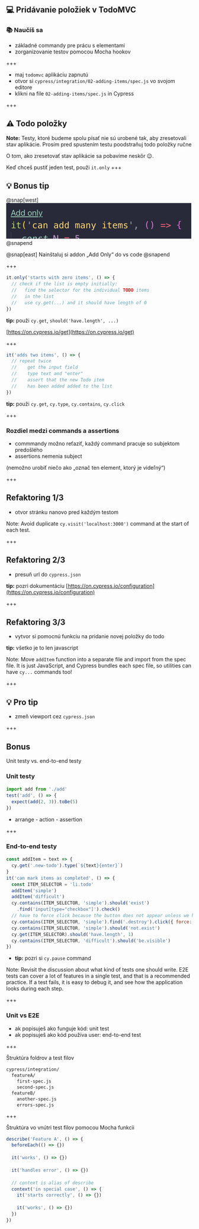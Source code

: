 ## 💻 Pridávanie položiek v TodoMVC

### 📚 Naučíš sa

- základné commandy pre prácu s elementami
- zorganizovanie testov pomocou Mocha hookov

+++

- maj `todomvc` aplikáciu zapnutú
- otvor si `cypress/integration/02-adding-items/spec.js` vo svojom editore
- klikni na file `02-adding-items/spec.js` in Cypress

+++

## ⚠️ Todo položky

**Note:** Testy, ktoré budeme spolu písať nie sú urobené tak, aby zresetovali stav aplikácie. Prosím pred spustením testu poodstraňuj todo položky ručne

O tom, ako zresetovať stav aplikácie sa pobavíme neskôr 😉.

Keď chceš pustiť jeden test, použi `it.only`
+++

## 💡 Bonus tip

@snap[west]
![VSCode icons](/slides/02-adding-items/img/add-only.png)
@snapend

@snap[east]
Nainštaluj si addon „Add Only“ do vs code
@snapend

+++

```js
it.only('starts with zero items', () => {
  // check if the list is empty initially:
  //   find the selector for the individual TODO items
  //   in the list
  //   use cy.get(...) and it should have length of 0
})
```

**tip:** použi `cy.get`, `should('have.length', ...)`

[https://on.cypress.io/get](https://on.cypress.io/get)

+++

```js
it('adds two items', () => {
  // repeat twice
  //    get the input field
  //    type text and "enter"
  //    assert that the new Todo item
  //    has been added added to the list
})
```

**tip:** použi `cy.get`, `cy.type`, `cy.contains`, `cy.click`

+++
### Rozdiel medzi commands a assertions

- commmandy možno reťaziť, každý command pracuje so subjektom predošlého
- assertions nemenia subject

(nemožno urobiť niečo ako „označ ten element, ktorý je videľný“)

+++

## Refaktoring 1/3

- otvor stránku nanovo pred každým testom

Note:
Avoid duplicate `cy.visit('localhost:3000')` command at the start of each test.

+++

## Refaktoring 2/3

- presuň url do `cypress.json`

**tip:** pozri dokumentáciu [https://on.cypress.io/configuration](https://on.cypress.io/configuration)

+++

## Refaktoring 3/3

- vytvor si pomocnú funkciu na pridanie novej položky do todo

**tip:** všetko je to len javascript

Note:
Move `addItem` function into a separate file and import from the spec file. It is just JavaScript, and Cypress bundles each spec file, so utilities can have `cy...` commands too!

+++

## 💡 Pro tip

- zmeň viewport cez `cypress.json`

+++

## Bonus

Unit testy vs. end-to-end testy

### Unit testy

```javascript
import add from './add'
test('add', () => {
  expect(add(2, 3)).toBe(5)
})
```

- arrange - action - assertion

+++

### End-to-end testy

```javascript
const addItem = text => {
  cy.get('.new-todo').type(`${text}{enter}`)
}
it('can mark items as completed', () => {
  const ITEM_SELECTOR = 'li.todo'
  addItem('simple')
  addItem('difficult')
  cy.contains(ITEM_SELECTOR, 'simple').should('exist')
    .find('input[type="checkbox"]').check()
  // have to force click because the button does not appear unless we hover
  cy.contains(ITEM_SELECTOR, 'simple').find('.destroy').click({ force: true })
  cy.contains(ITEM_SELECTOR, 'simple').should('not.exist')
  cy.get(ITEM_SELECTOR).should('have.length', 1)
  cy.contains(ITEM_SELECTOR, 'difficult').should('be.visible')
})
```

- **tip:** pozri si `cy.pause` command

Note:
Revisit the discussion about what kind of tests one should write. E2E tests can cover a lot of features in a single test, and that is a recommended practice. If a test fails, it is easy to debug it, and see how the application looks during each step.

+++

### Unit vs E2E

- ak popisuješ ako funguje kód: unit test
- ak popisuješ ako kód používa user: end-to-end test

+++

Štruktúra foldrov a test filov

```text
cypress/integration/
  featureA/
    first-spec.js
    second-spec.js
  featureB/
    another-spec.js
    errors-spec.js
```

+++

Štruktúra vo vnútri test filov pomocou Mocha funkcii

```js
describe('Feature A', () => {
  beforeEach(() => {})

  it('works', () => {})

  it('handles error', () => {})

  // context is alias of describe
  context('in special case', () => {
    it('starts correctly', () => {})

    it('works', () => {})
  })
})
```
